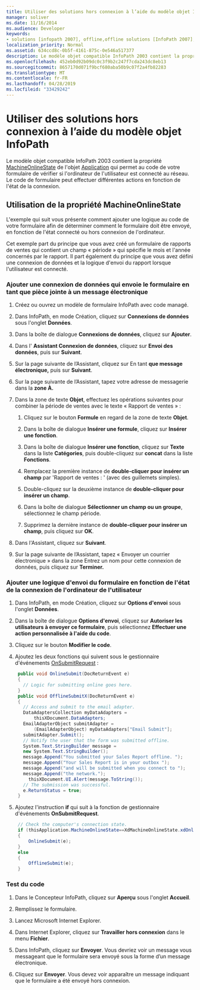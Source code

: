 ```yaml
---
title: Utiliser des solutions hors connexion à l’aide du modèle objet InfoPath
manager: soliver
ms.date: 11/16/2014
ms.audience: Developer
keywords:
- solutions [infopath 2007], offline,offline solutions [InfoPath 2007], InfoPath 2003-compatible form templates,InfoPath 2003-compatible form templates, offline solutions
localization_priority: Normal
ms.assetid: 634ccd8c-0b5f-4161-875c-0e546a517377
description: Le modèle objet compatible InfoPath 2003 contient la propriété MachineOnlineState de l'objet Application qui permet au code de votre formulaire de vérifier si l'ordinateur de l'utilisateur est connecté au réseau. Le code de formulaire peut effectuer différentes actions en fonction de l'état de la connexion.
ms.openlocfilehash: 452eb0d92b09dc0c3f9b2c247f7cda243dc8eb13
ms.sourcegitcommit: 8657170d071f9bcf680aba50b9c07f2a4fb82283
ms.translationtype: MT
ms.contentlocale: fr-FR
ms.lasthandoff: 04/28/2019
ms.locfileid: "33429242"
---
```

# <a name="work-with-offline-solutions-using-the-infopath-object-model"></a>Utiliser des solutions hors connexion à l’aide du modèle objet InfoPath

Le modèle objet compatible InfoPath 2003 contient la propriété [MachineOnlineState](https://msdn.microsoft.com/library/Microsoft.Office.Interop.InfoPath.SemiTrust._Application2.MachineOnlineState.aspx) de l'objet [Application](https://msdn.microsoft.com/library/Microsoft.Office.Interop.InfoPath.SemiTrust.Application.aspx) qui permet au code de votre formulaire de vérifier si l'ordinateur de l'utilisateur est connecté au réseau. Le code de formulaire peut effectuer différentes actions en fonction de l'état de la connexion. 
  
## <a name="using-the-machineonlinestate-property"></a>Utilisation de la propriété MachineOnlineState

L'exemple qui suit vous présente comment ajouter une logique au code de votre formulaire afin de déterminer comment le formulaire doit être envoyé, en fonction de l'état connecté ou hors connexion de l'ordinateur.
  
Cet exemple part du principe que vous avez créé un formulaire de rapports de ventes qui contient un champ « période » qui spécifie le mois et l'année concernés par le rapport. Il part également du principe que vous avez défini une connexion de données et la logique d'envoi du rapport lorsque l'utilisateur est connecté.
  
### <a name="add-a-data-connection-that-submits-the-form-as-an-attachment-to-an-email-message"></a>Ajouter une connexion de données qui envoie le formulaire en tant que pièce jointe à un message électronique

1. Créez ou ouvrez un modèle de formulaire InfoPath avec code managé.
    
2. Dans InfoPath, en mode Création, cliquez sur **Connexions de données** sous l'onglet **Données**.
    
3. Dans la boîte de dialogue **Connexions de données**, cliquez sur **Ajouter**.
    
4. Dans l' **Assistant Connexion de données**, cliquez sur **Envoi des données**, puis sur **Suivant**.
    
5. Sur la page suivante de l’Assistant, cliquez sur En tant **que message électronique,** puis sur **Suivant**.
    
6. Sur la page suivante de l’Assistant, tapez votre adresse de messagerie dans la **zone À.** 
    
7. Dans la zone de texte **Objet**, effectuez les opérations suivantes pour combiner la période de ventes avec le texte « Rapport de ventes » : 
    
   1. Cliquez sur le bouton **Formule** en regard de la zone de texte **Objet**. 
      
   2. Dans la boîte de dialogue **Insérer une formule**, cliquez sur **Insérer une fonction**.
      
   3. Dans la boîte de dialogue **Insérer une fonction**, cliquez sur **Texte** dans la liste **Catégories**, puis double-cliquez sur **concat** dans la liste **Fonctions**. 
      
   4. Remplacez la première instance de **double-cliquer pour insérer un champ** par 'Rapport de ventes : ' (avec des guillemets simples). 
      
   5. Double-cliquez sur la deuxième instance de **double-cliquer pour insérer un champ**.
      
   6. Dans la boîte de dialogue **Sélectionner un champ ou un groupe**, sélectionnez le champ période. 
      
   7. Supprimez la dernière instance de **double-cliquer pour insérer un champ**, puis cliquez sur **OK**.
    
8. Dans l'Assistant, cliquez sur **Suivant**.
    
9. Sur la page suivante de l’Assistant,  tapez « Envoyer un courrier électronique » dans la zone Entrez un nom pour cette connexion de données, puis cliquez sur **Terminer.**
    
### <a name="add-logic-for-submitting-the-form-depending-on-the-connected-state-of-a-users-computer"></a>Ajouter une logique d'envoi du formulaire en fonction de l'état de la connexion de l'ordinateur de l'utilisateur

1. Dans InfoPath, en mode Création, cliquez sur **Options d'envoi** sous l'onglet **Données**.
    
2. Dans la boîte de dialogue **Options d'envoi**, cliquez sur **Autoriser les utilisateurs à envoyer ce formulaire**, puis sélectionnez **Effectuer une action personnalisée à l'aide du code**.
    
3. Cliquez sur le bouton **Modifier le code**. 
    
4. Ajoutez les deux fonctions qui suivent sous le gestionnaire d'événements [OnSubmitRequest](https://msdn.microsoft.com/library/Microsoft.Office.Interop.InfoPath.SemiTrust._XDocumentEventSink2_Event.OnSubmitRequest.aspx) : 
    
   ```cs
    public void OnlineSubmit(DocReturnEvent e)
    {
      // Logic for submitting online goes here.
    }
    public void OfflineSubmitX(DocReturnEvent e)
    {
      // Access and submit to the email adapter.
      DataAdaptersCollection myDataAdapters = 
          thisXDocument.DataAdapters;
      EmailAdapterObject submitAdapter = 
          (EmailAdapterObject) myDataAdapters["Email Submit"];
      submitAdapter.Submit();
      // Notify the user that the form was submitted offline.
      System.Text.StringBuilder message = 
      new System.Text.StringBuilder();
      message.Append("You submitted your Sales Report offline. ");
      message.Append("Your Sales Report is in your outbox ");
      message.Append("and will be submitted when you connect to ");
      message.Append("the network.");
        thisXDocument.UI.Alert(message.ToString());
      // The submission was successful.
      e.ReturnStatus = true;
    }
   ```

5. Ajoutez l'instruction **if** qui suit à la fonction de gestionnaire d'événements **OnSubmitRequest**. 
    
   ```cs
    // Check the computer's connection state.
    if (thisApplication.MachineOnlineState==XdMachineOnlineState.xdOnline)
    {
        OnlineSubmit(e);
    }
    else
    {
        OfflineSubmit(e);
    }
   ```

### <a name="test-the-code"></a>Test du code

1. Dans le Concepteur InfoPath, cliquez sur **Aperçu** sous l'onglet **Accueil**. 
    
2. Remplissez le formulaire.
    
3. Lancez Microsoft Internet Explorer.
    
4. Dans Internet Explorer, cliquez sur **Travailler hors connexion** dans le menu **Fichier**. 
    
5. Dans InfoPath, cliquez sur **Envoyer**. Vous devriez voir un message vous messageant que le formulaire sera envoyé sous la forme d’un message électronique.
    
6. Cliquez sur **Envoyer**. Vous devez voir apparaître un message indiquant que le formulaire a été envoyé hors connexion.
    


